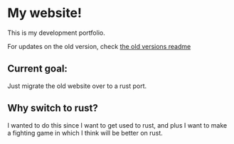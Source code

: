 # My website!
This is my development portfolio.

For updates on the old version, check [the old versions readme](./public/README.md)

## Current goal:
Just migrate the old website over to a rust port.

## Why switch to rust?
I wanted to do this since I want to get used to rust, and plus I want to make a fighting game in which I think will be better on rust.